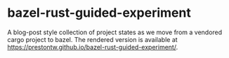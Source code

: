 # bazel-rust-guided-experiment

A blog-post style collection of project states as we move from a vendored cargo project to bazel.
The rendered version is available at <https://prestontw.github.io/bazel-rust-guided-experiment/>.
